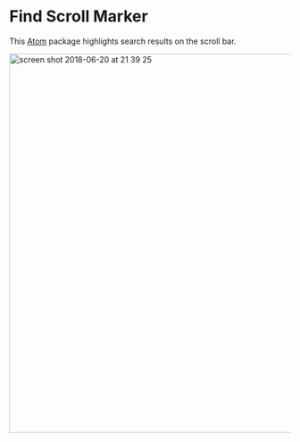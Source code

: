 # Find Scroll Marker

This [Atom](https://atom.io/) package highlights search results on the scroll bar.

<img width="679" alt="screen shot 2018-06-20 at 21 39 25" src="https://user-images.githubusercontent.com/11520795/41677963-72756360-74d2-11e8-927b-de5c43af3122.png">
